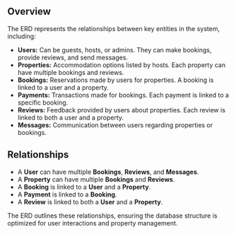 ## Overview

The ERD represents the relationships between key entities in the system, including:

- **Users:** Can be guests, hosts, or admins. They can make bookings, provide reviews, and send messages.
- **Properties:** Accommodation options listed by hosts. Each property can have multiple bookings and reviews.
- **Bookings:** Reservations made by users for properties. A booking is linked to a user and a property.
- **Payments:** Transactions made for bookings. Each payment is linked to a specific booking.
- **Reviews:** Feedback provided by users about properties. Each review is linked to both a user and a property.
- **Messages:** Communication between users regarding properties or bookings.

## Relationships

- A **User** can have multiple **Bookings**, **Reviews**, and **Messages**.
- A **Property** can have multiple **Bookings** and **Reviews**.
- A **Booking** is linked to a **User** and a **Property**.
- A **Payment** is linked to a **Booking**.
- A **Review** is linked to both a **User** and a **Property**.

The ERD outlines these relationships, ensuring the database structure is optimized for user interactions and property management.
